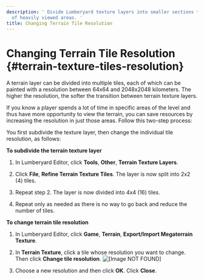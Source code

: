 ```yaml
---
description: ' Divide Lumberyard texture layers into smaller sections to increase the resolution
  of heavily viewed areas. '
title: Changing Terrain Tile Resolution
---
```

# Changing Terrain Tile Resolution {#terrain-texture-tiles-resolution}

A terrain layer can be divided into multiple tiles, each of which can be painted with a resolution between 64x64 and 2048x2048 kilometers\. The higher the resolution, the softer the transition between terrain texture layers\.

If you know a player spends a lot of time in specific areas of the level and thus have more opportunity to view the terrain, you can save resources by increasing the resolution in just those areas\. Follow this two\-step process:

You first subdivide the texture layer, then change the individual tile resolution, as follows:

**To subdivide the terrain texture layer**

1. In Lumberyard Editor, click **Tools**, **Other**, **Terrain Texture Layers**\.

1. Click **File**, **Refine Terrain Texture Tiles**\. The layer is now split into 2x2 \(4\) tiles\.

1. Repeat step 2\. The layer is now divided into 4x4 \(16\) tiles\.

1. Repeat only as needed as there is no way to go back and reduce the number of tiles\.

**To change terrain tile resolution**

1. In Lumberyard Editor, click **Game**, **Terrain**, **Export/Import Megaterrain Texture**\.

1. In **Terrain Texture**, click a tile whose resolution you want to change\. Then click **Change tile resolution**\.
![\[Image NOT FOUND\]](/images/userguide/terrain/terrain-texture-tiles-resolution.png)

1. Choose a new resolution and then click **OK**\. Click **Close**\.